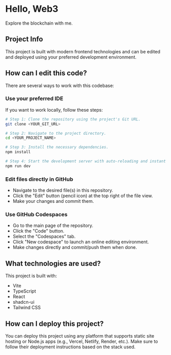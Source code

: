 # Hello, Web3
Explore the blockchain with me.

## Project Info

This project is built with modern frontend technologies and can be edited and deployed using your preferred development environment.

## How can I edit this code?

There are several ways to work with this codebase:

### Use your preferred IDE

If you want to work locally, follow these steps:

```sh
# Step 1: Clone the repository using the project's Git URL.
git clone <YOUR_GIT_URL>

# Step 2: Navigate to the project directory.
cd <YOUR_PROJECT_NAME>

# Step 3: Install the necessary dependencies.
npm install

# Step 4: Start the development server with auto-reloading and instant preview.
npm run dev
```

### Edit files directly in GitHub

- Navigate to the desired file(s) in this repository.
- Click the "Edit" button (pencil icon) at the top right of the file view.
- Make your changes and commit them.

### Use GitHub Codespaces

- Go to the main page of the repository.
- Click the "Code" button.
- Select the "Codespaces" tab.
- Click "New codespace" to launch an online editing environment.
- Make changes directly and commit/push them when done.

## What technologies are used?

This project is built with:

- Vite  
- TypeScript  
- React  
- shadcn-ui  
- Tailwind CSS  

## How can I deploy this project?

You can deploy this project using any platform that supports static site hosting or Node.js apps (e.g., Vercel, Netlify, Render, etc.). Make sure to follow their deployment instructions based on the stack used.
